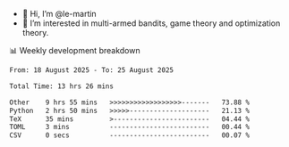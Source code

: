 - 👋 Hi, I’m @le-martin
- 👀 I’m interested in multi-armed bandits, game theory and optimization theory.
<!---- 💞️ I’m looking to collaborate on ...
- 📫 How to reach me ...-->

<!---
Tutorial for using WakaTime stats in GitHub profile: https://github.com/athul/waka-readme
-->

📊 Weekly development breakdown
<!--START_SECTION:waka-->

```txt
From: 18 August 2025 - To: 25 August 2025

Total Time: 13 hrs 26 mins

Other    9 hrs 55 mins   >>>>>>>>>>>>>>>>>>-------   73.88 %
Python   2 hrs 50 mins   >>>>>--------------------   21.13 %
TeX      35 mins         >------------------------   04.44 %
TOML     3 mins          -------------------------   00.44 %
CSV      0 secs          -------------------------   00.07 %
```

<!--END_SECTION:waka-->

<!---
le-martin/le-martin is a ✨ special ✨ repository because its `README.md` (this file) appears on your GitHub profile.
You can click the Preview link to take a look at your changes.
--->
